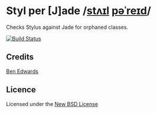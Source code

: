 # Styl per [J]ade /[stʌɪl](http://click.reference.com/click/nn1ov4?clkpage=dic&clksite=dict&clkld=310:2&clkdest=http%3A%2F%2Fstatic.sfdict.com%2Fstaticrep%2Fdictaudio%2FS10%2FS1033800.mp3) [pəˈreɪd](http://click.reference.com/click/nn1ov4?clkpage=dic&clksite=dict&clkld=310:2&clkdest=http%3A%2F%2Fstatic.sfdict.com%2Fstaticrep%2Fdictaudio%2FP00%2FP0089700.mp3)/

Checks Stylus against Jade for orphaned classes.

[![Build Status](https://travis-ci.org/benedfit/stylperjade.svg)](https://travis-ci.org/benedfit/stylperjade)


## Credits
[Ben Edwards](https://github.com/benedfit/)

## Licence
Licensed under the [New BSD License](http://opensource.org/licenses/bsd-license.php)
